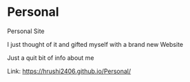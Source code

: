 # Personal
Personal Site


I just thought of it and gifted myself with a brand new Website


Just a quit bit of info about me


Link: https://hrushi2406.github.io/Personal/
